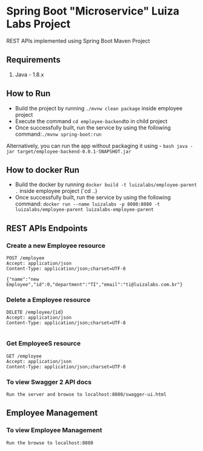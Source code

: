 # Spring Boot "Microservice" Luiza Labs Project
REST APIs implemented using Spring Boot Maven Project

## Requirements

1. Java - 1.8.x

## How to Run

* Build the project by running `./mvnw clean package` inside employee project
* Execute the command `cd employee-backend`to in child project
* Once successfully built, run the service by using the following command:`./mvnw spring-boot:run`

Alternatively, you can run the app without packaging it using -
`bash
java -jar target/employee-backend-0.0.1-SNAPSHOT.jar
`

## How to docker Run

* Build the docker by running `docker build -t luizalabs/employee-parent .` inside employee project (`cd ..)
* Once successfully built, run the service by using the following command:
`docker run --name luizalabs -p 8080:8080 -t luizalabs/employee-parent luizalabs-employee-parent`

## REST APIs Endpoints
### Create a new Employee resource
```
POST /employee
Accept: application/json
Content-Type: application/json;charset=UTF-8

{"name":"new Employee","id":0,"department":"TI","email":"ti@luizalabs.com.br"}

```

### Delete a Employee resource
```
DELETE /employee/{id}
Accept: application/json
Content-Type: application/json;charset=UTF-8


```

### Get EmployeeS resource
```
GET /employee
Accept: application/json
Content-Type: application/json;charset=UTF-8

```


### To view Swagger 2 API docs
```
Run the server and browse to localhost:8080/swagger-ui.html
```
## Employee Management
### To view Employee Management
	
```
Run the browse to localhost:8080
```